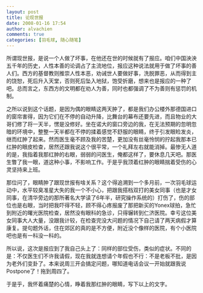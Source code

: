 ```yaml
---
layout: post
title: 论现世报
date: 2008-01-16 17:54
author: alvachien
comments: true
categories: [羽毛球, 随心随笔]
---
```

<p id="bp-C678F199F470A1FB_977-content">所谓现世报，是说一个人做了坏事，在他还在世的时候就有了报应。咱们中国泱泱五千年的历史，人性本善的论调占了主流地位，报应这种说法就用于做了坏事的善人们。西方的基督教则推崇人性本恶，劝诫世人要做好事，洗脱罪恶，从而得到主的饶恕，死后升入天堂，否则死后坠入地狱，饱受折磨，想来也是报应的一种了吧。总而言之，东西方的文明都在劝人为善，同时也都强调了不为善则有惩罚的机制。 </p>
之所以说到这个话题，是因为偶的眼睛这两天肿了，都是我们办公楼外那德国进口的窗帘害得，因为它们在不停的自动升降，比舞台的幕布还要先进，而且物业的大哥们修了将一天半，愣是没修好。坐在诺大的窗口旁边的我，在无法预期的忽明忽暗的环境中，整整一天半都在不停的揉着感觉不舒服的眼睛，终于引发眼睑发炎，继而红肿了起来。然而医生毫不顾及我的苦楚，更加没有丝毫怜悯的拧起我那本已红肿的眼皮检查，居然还跟我说这个很平常，一个礼拜左右就能消掉。最惨无人道的是，我指着我那红肿的右眼，弱弱的问医生，俺都这样了，要休息几天吧。那医生瞥了我一眼，道这种小事，不影响工作。于是乎我顶着红肿的眼睛揣着受伤的心灵坚持来上班。 

那位问了，眼睛肿了跟现世报有啥关系？这个得追溯到一个多月前，一次羽毛球运动中，水平较臭准星大失的我一个不小心，把跟我搭档双打的美女同事（也是才女同事，在清华旁边的那所著名大学读了6年半，研究操作系统的）打伤了，伤的部位也是右眼，当时把我吓得不轻，顾不得心疼报废了那把新买的Yonex球拍，急忙到附近的曙光医院检查，居然没有眼科的急诊，只得辗转到仁济医院。幸亏这位美女同事大人大量，没跟我计较，在检查完没大问题的情况下自己请了两天病假才算康复。提句题外话，住在郊区的真的是不方便，附近没个像样的医院，有个小医院吧也是有一科没一科的。

所以说，这次是报应到了我自己头上了：同样的部位受伤，类似的症状。不同的是：不仅医生们不许我请假，现在我就连想请个年假也不行：不是老板不批，是因为老外们变卦了。本来说周三开会搞定问题，哪知道电话会议一开始就跟我说Postpone了！拖到周四了。

于是乎，我怀着痛楚的心情，睁着我那红肿的眼睛，写下以上的文字。
